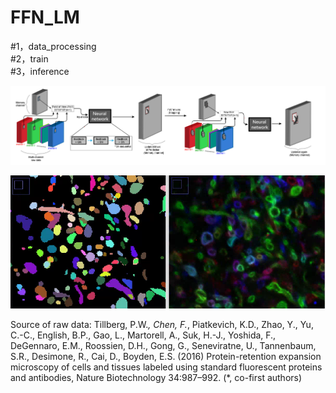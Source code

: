 # FFN_LM
#1，data_processing   
#2，train   
#3，inference   

![FFN_loop](https://github.com/ChrisXtx/FFN_LM/blob/master/Demo/Fig_1.1.PNG?raw=true)



![sample](image.png)


Source of raw data:
Tillberg, P.W.*, Chen, F.*, Piatkevich, K.D., Zhao, Y., Yu, C.-C., English, B.P., Gao, L., Martorell, A., Suk, H.-J., Yoshida, F., DeGennaro, E.M., Roossien, D.H., Gong, G., Seneviratne, U., Tannenbaum, S.R., Desimone, R., Cai, D., Boyden, E.S. (2016) Protein-retention expansion microscopy of cells and tissues labeled using standard fluorescent proteins and antibodies, Nature Biotechnology 34:987–992. (*, co-first authors)
